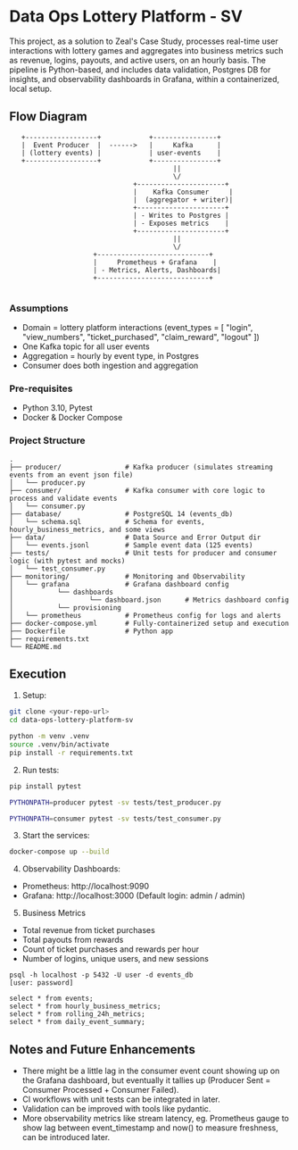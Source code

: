# Data Ops Lottery Platform - SV

This project, as a solution to Zeal's Case Study, processes real-time user interactions with lottery games and aggregates into business metrics such as revenue, logins, payouts, and active users, on an hourly basis. The pipeline is Python-based, and includes data validation, Postgres DB for insights, and observability dashboards in Grafana, within a containerized, local setup.

## Flow Diagram
```
   +------------------+            +----------------+
   |  Event Producer  |  ------>   |     Kafka      |
   | (lottery events) |            | user-events    |
   +------------------+            +----------------+
                                         ||
                                         \/
                               +----------------------+
                               |    Kafka Consumer     |
                               |  (aggregator + writer)|
                               +----------------------+
                               | - Writes to Postgres |
                               | - Exposes metrics    |
                               +----------------------+
                                         ||
                                         \/
                     +----------------------------+
                     |     Prometheus + Grafana    |
                     | - Metrics, Alerts, Dashboards|
                     +----------------------------+
   
```

### Assumptions

*	Domain = lottery platform interactions (event_types = [ "login", "view_numbers", "ticket_purchased", "claim_reward", "logout" ])
*	One Kafka topic for all user events
*	Aggregation = hourly by event type, in Postgres
*	Consumer does both ingestion and aggregation


### Pre-requisites

*	Python 3.10, Pytest
*	Docker & Docker Compose


### Project Structure
```
.
├── producer/                # Kafka producer (simulates streaming events from an event json file)
│   └── producer.py
├── consumer/                # Kafka consumer with core logic to process and validate events
│   └── consumer.py
├── database/                # PostgreSQL 14 (events_db)
│   └── schema.sql           # Schema for events, hourly_business_metrics, and some views
├── data/                    # Data Source and Error Output dir
│   └── events.jsonl         # Sample event data (125 events)
├── tests/                   # Unit tests for producer and consumer logic (with pytest and mocks)
│   └── test_consumer.py
├── monitoring/              # Monitoring and Observability
│   └── grafana              # Grafana dashboard config
│           └── dashboards
│                   └── dashboard.json      # Metrics dashboard config
│           └── provisioning
│   └── prometheus           # Prometheus config for logs and alerts
├── docker-compose.yml       # Fully-containerized setup and execution
├── Dockerfile               # Python app
├── requirements.txt         
└── README.md
```

## Execution
1. Setup:
```bash
git clone <your-repo-url>
cd data-ops-lottery-platform-sv

python -m venv .venv
source .venv/bin/activate
pip install -r requirements.txt
```

2. Run tests:
```bash
pip install pytest

PYTHONPATH=producer pytest -sv tests/test_producer.py

PYTHONPATH=consumer pytest -sv tests/test_consumer.py
```

3. Start the services:
```bash
docker-compose up --build
```

4. Observability Dashboards:

*	Prometheus: http://localhost:9090
*	Grafana: http://localhost:3000 (Default login: admin / admin)

5. Business Metrics
* Total revenue from ticket purchases
* Total payouts from rewards
* Count of ticket purchases and rewards per hour
* Number of logins, unique users, and new sessions
  
```
psql -h localhost -p 5432 -U user -d events_db
[user: password]

select * from events;
select * from hourly_business_metrics;
select * from rolling_24h_metrics;
select * from daily_event_summary;
```

## Notes and Future Enhancements
* There might be a little lag in the consumer event count showing up on the Grafana dashboard, but eventually it tallies up (Producer Sent = Consumer Processed + Consumer Failed).
* CI workflows with unit tests can be integrated in later.
* Validation can be improved with tools like pydantic.
* More observability metrics like stream latency, eg. Prometheus gauge to show lag between event_timestamp and now() to measure freshness, can be introduced later.
